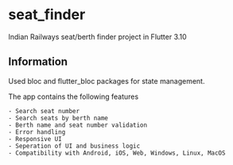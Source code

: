 # seat_finder

Indian Railways seat/berth finder project in Flutter 3.10

## Information

Used bloc and flutter_bloc packages for state management.

The app contains the following features

    - Search seat number
    - Search seats by berth name
    - Berth name and seat number validation
    - Error handling
    - Responsive UI
    - Seperation of UI and business logic
    - Compatibility with Android, iOS, Web, Windows, Linux, MacOS
